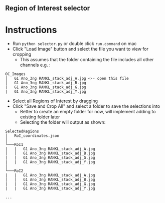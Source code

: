## Region of Interest selector

# Instructions
- Run `python selector.py` or double click `run.command` on mac
- Click "Load Image" button and select the file you want to view for cropping
  - This assumes that the folder containing the file includes all other channels e.g. :
``` 
OC_Images
│   G1 Ano_3ng RANKL_stack_adj_A.jpg <-- open this file
│   G1 Ano_3ng RANKL_stack_adj_B.jpg
|   G1 Ano_3ng RANKL_stack_adj_G.jpg
|   G1 Ano_3ng RANKL_stack_adj_Y.jpg  
```

- Select all Regions of Interest by dragging
- Click "Save and Crop All" and select a folder to save the selections into
  - Better to create an empty folder for now, will implement adding to existing folder later
  - Selecting the folder will output as shown:
``` 
SelectedRegions
│   RoI_coordinates.json    
│
└───RoI1
|   |   G1 Ano_3ng RANKL_stack_adj_A.jpg
│   │   G1 Ano_3ng RANKL_stack_adj_B.jpg
|   |   G1 Ano_3ng RANKL_stack_adj_G.jpg
|   |   G1 Ano_3ng RANKL_stack_adj_Y.jpg  
│   
└───RoI2
|   |   G1 Ano_3ng RANKL_stack_adj_A.jpg
│   │   G1 Ano_3ng RANKL_stack_adj_B.jpg
|   |   G1 Ano_3ng RANKL_stack_adj_G.jpg
|   |   G1 Ano_3ng RANKL_stack_adj_Y.jpg  

...
```